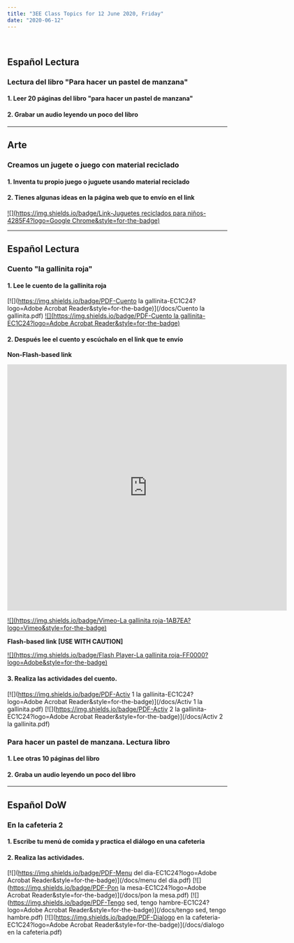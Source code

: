 ```yaml
---
title: "3EE Class Topics for 12 June 2020, Friday"
date: "2020-06-12"
---
```


&nbsp;

## Español Lectura

### Lectura del libro "Para hacer un pastel de manzana"

#### 1. Leer 20 páginas del libro "para hacer un pastel de manzana"

#### 2. Grabar un audio leyendo un poco del libro

<hr>

## Arte

### Creamos un jugete o juego con material reciclado

#### 1. Inventa tu propio juego o juguete usando material reciclado

#### 2. Tienes algunas ideas en la página web que to envío en el link

[![](https://img.shields.io/badge/Link-Juguetes reciclados para niños-4285F4?logo=Google Chrome&style=for-the-badge)](https://webdelmaestro.com/juguetes-reciclados-para-ninos/)

<hr>

## Español Lectura

### Cuento "la gallinita roja"

#### 1. Lee le cuento de la gallinita roja

[![](https://img.shields.io/badge/PDF-Cuento la gallinita-EC1C24?logo=Adobe Acrobat Reader&style=for-the-badge)](/docs/Cuento la gallinita.pdf)
[![](https://img.shields.io/badge/PDF-Cuento la gallinita-EC1C24?logo=Adobe Acrobat Reader&style=for-the-badge)](/docs/ES-T-T-574-The-Little-Red-Hen-Story-Spanish.pdf)

#### 2. Después lee el cuento y escúchalo en el link que te envío

**Non-Flash-based link**

<iframe src="https://player.vimeo.com/video/427913167" width="640" height="564" frameborder="0" allow="autoplay; fullscreen" allowfullscreen></iframe>

[![](https://img.shields.io/badge/Vimeo-La gallinita roja-1AB7EA?logo=Vimeo&style=for-the-badge)](https://vimeo.com/427913167)

**Flash-based link [USE WITH CAUTION]**

[![](https://img.shields.io/badge/Flash Player-La gallinita roja-FF0000?logo=Adobe&style=for-the-badge)](http://www.primerodecarlos.com/junio/lengua_libro_1/data/PAUTA/RECURSOS/recursos/10/01/visor.html)

#### 3. Realiza las actividades del cuento.

[![](https://img.shields.io/badge/PDF-Activ 1 la gallinita-EC1C24?logo=Adobe Acrobat Reader&style=for-the-badge)](/docs/Activ 1 la gallinita.pdf) [![](https://img.shields.io/badge/PDF-Activ 2 la gallinita-EC1C24?logo=Adobe Acrobat Reader&style=for-the-badge)](/docs/Activ 2 la gallinita.pdf)

### Para hacer un pastel de manzana. Lectura libro

#### 1. Lee otras 10 páginas del libro

#### 2. Graba un audio leyendo un poco del libro

<hr>

## Español DoW

### En la cafeteria 2

#### 1. Escribe tu menú de comida y practica el diálogo en una cafeteria

#### 2. Realiza las actividades.

[![](https://img.shields.io/badge/PDF-Menu del dia-EC1C24?logo=Adobe Acrobat Reader&style=for-the-badge)](/docs/menu del dia.pdf) [![](https://img.shields.io/badge/PDF-Pon la mesa-EC1C24?logo=Adobe Acrobat Reader&style=for-the-badge)](/docs/pon la mesa.pdf) [![](https://img.shields.io/badge/PDF-Tengo sed, tengo hambre-EC1C24?logo=Adobe Acrobat Reader&style=for-the-badge)](/docs/tengo sed, tengo hambre.pdf) [![](https://img.shields.io/badge/PDF-Dialogo en la cafeteria-EC1C24?logo=Adobe Acrobat Reader&style=for-the-badge)](/docs/dialogo en la cafeteria.pdf)


<br/>
<br/>

